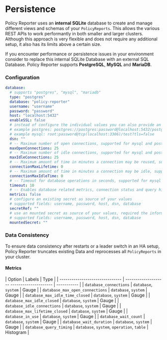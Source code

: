 # Persistence

Policy Reporter uses an **internal SQLite** database to create and manage different views and schemas of your `PolicyReports`. This allows the various REST APIs to work performantly in both smaller and larger clusters. Although this approach is very flexible and does not require any additional setup, it also has its limits above a certain size.

If you encounter performance or persistence issues in your environment consider to replace this internal SQLite Database with an external SQL Database. Policy Reporter supports **PostgreSQL**, **MySQL** and **MariaDB**.

### Configuration

```yaml
database:
  # supports "postgres", "mysql", "mariadb"
  type: "postgres"
  database: "policy-reporter"
  username: "username"
  password: "password"
  host: "localhost:5432"
  enableSSL: false
  # instead of configure the individual values you can also provide an DSN string
  # example postgres: postgres://postgres:password@localhost:5432/postgres?sslmode=disable
  # example mysql: root:password@tcp(localhost:3306)/test?tls=false
  dsn: ""
  # -- Maximum number of open connections, supported for mysql and postgres
  maxOpenConnections: 25
  # -- Maximum number of idle connections, supported for mysql and postgres
  maxIdleConnections: 25
  # -- Maximum amount of time in minutes a connection may be reused, supported for mysql and postgres
  connectionMaxLifetime: 0
  # -- Maximum amount of time in minutes a connection may be idle, supported for mysql and postgres
  connectionMaxIdleTime: 0
  # -- Timeout for database operations in seconds, supported for mysql and postgres
  timeout: 10
  # -- Enables database related metrics, connection status and query histogram
  metrics: false
  # configure an existing secret as source of your values
  # supported fields: username, password, host, dsn, database
  secretRef: ""
  # use an mounted secret as source of your values, required the information in JSON format
  # supported fields: username, password, host, dsn, database
  mountedSecret: ""
```

### Data Consistency

To ensure data consistency after restarts or a leader switch in an HA setup, Policy Reporter truncates existing Data and reprocesses all `PolicyReports` in your cluster.

#### Metrics

| Option                          | Labels                                     | Type        |
| ------------------------------- | -------------------- --------------------- | ----------- |
| `database_connections`          | `database`, `system`                       | Gauge       |
| `database_max_open_connections` | `database`, `system`                       | Gauge       |
| `database_max_idle_time_closed` | `database`, `system`                       | Gauge       |
| `database_max_idle_closed`      | `database`, `system`                       | Gauge       |
| `database_idle_connections`     | `database`, `system`                       | Gauge       |
| `database_max_lifetime_closed`  | `database`, `system`                       | Gauge       |
| `database_in_use`               | `database`, `system`                       | Gauge       |
| `database_wait_count`           | `database`, `system`                       | Gauge       |
| `database_wait_duration`        | `database`, `system`                       | Gauge       |
| `database_query_timing`         | `database`, `system`, `operation`, `table` | Histogram   |
